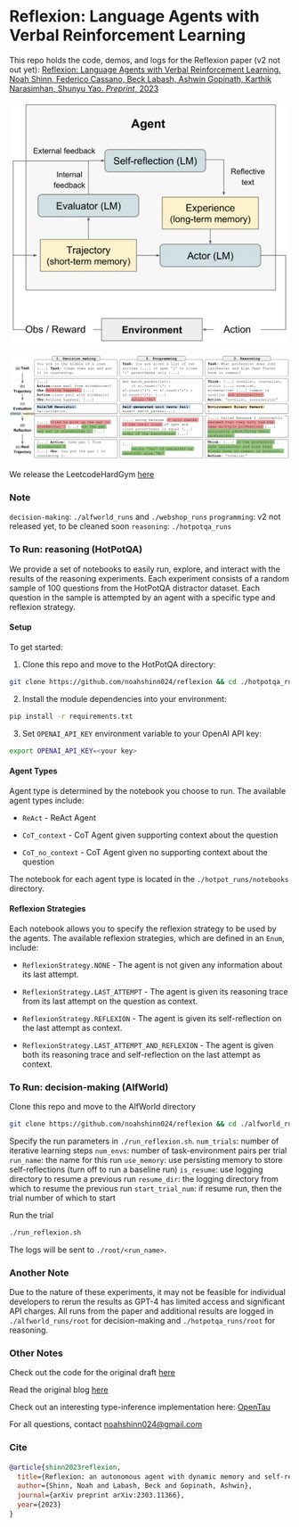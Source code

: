 # Reflexion: Language Agents with Verbal Reinforcement Learning

This repo holds the code, demos, and logs for the Reflexion paper (v2 not out yet): [Reflexion: Language Agents with Verbal Reinforcement Learning. Noah Shinn, Federico Cassano, Beck Labash, Ashwin Gopinath, Karthik Narasimhan, Shunyu Yao. _Preprint_, 2023](https://arxiv.org/abs/2303.11366)

![Reflexion RL diagram](./figures/reflexion_rl.png)

![Reflexion tasks](./figures/reflexion_tasks.png)

We release the LeetcodeHardGym [here](https://github.com/GammaTauAI/leetcode-hard-gym)

### Note
`decision-making`: `./alfworld_runs` and `./webshop_runs`
`programming`: v2 not released yet, to be cleaned soon
`reasoning`: `./hotpotqa_runs`

### To Run: reasoning (HotPotQA)
We provide a set of notebooks to easily run, explore, and interact with the results of the reasoning experiments. Each experiment consists of a random sample of 100 questions from the HotPotQA distractor dataset. Each question in the sample is attempted by an agent with a specific type and reflexion strategy.

#### Setup

To get started:

1. Clone this repo and move to the HotPotQA directory:
```bash
git clone https://github.com/noahshinn024/reflexion && cd ./hotpotqa_runs
```

2. Install the module dependencies into your environment:
```bash
pip install -r requirements.txt
```

3. Set `OPENAI_API_KEY` environment variable to your OpenAI API key:
```bash
export OPENAI_API_KEY=<your key>
```

#### Agent Types

Agent type is determined by the notebook you choose to run. The available agent types include:
 - `ReAct` - ReAct Agent

 - `CoT_context` - CoT Agent given supporting context about the question 

 - `CoT_no_context` - CoT Agent given no supporting context about the question

The notebook for each agent type is located in the `./hotpot_runs/notebooks` directory.

#### Reflexion Strategies

Each notebook allows you to specify the reflexion strategy to be used by the agents. The available reflexion strategies, which are defined in an `Enum`, include:

 - `ReflexionStrategy.NONE` - The agent is not given any information about its last attempt. 

 - `ReflexionStrategy.LAST_ATTEMPT` - The agent is given its reasoning trace from its last attempt on the question as context.

 - `ReflexionStrategy.REFLEXION` - The agent is given its self-reflection on the last attempt as context. 

 - `ReflexionStrategy.LAST_ATTEMPT_AND_REFLEXION` -  The agent is given both its reasoning trace and self-reflection on the last attempt as context.

### To Run: decision-making (AlfWorld)
Clone this repo and move to the AlfWorld directory
```bash
git clone https://github.com/noahshinn024/reflexion && cd ./alfworld_runs
```

Specify the run parameters in `./run_reflexion.sh`.
`num_trials`: number of iterative learning steps
`num_envs`: number of task-environment pairs per trial
`run_name`: the name for this run
`use_memory`: use persisting memory to store self-reflections (turn off to run a baseline run)
`is_resume`: use logging directory to resume a previous run
`resume_dir`: the logging directory from which to resume the previous run
`start_trial_num`: if resume run, then the trial number of which to start

Run the trial
```bash
./run_reflexion.sh
```

The logs will be sent to `./root/<run_name>`.



### Another Note

Due to the nature of these experiments, it may not be feasible for individual developers to rerun the results as GPT-4 has limited access and significant API charges. All runs from the paper and additional results are logged in `./alfworld_runs/root` for decision-making and `./hotpotqa_runs/root` for reasoning. 

### Other Notes

Check out the code for the original draft [here](https://github.com/noahshinn024/reflexion-draft)

Read the original blog [here](https://nanothoughts.substack.com/p/reflecting-on-reflexion)

Check out an interesting type-inference implementation here: [OpenTau](https://github.com/GammaTauAI/opentau)

For all questions, contact [noahshinn024@gmail.com](noahshinn024@gmail.com)

### Cite

```bibtex
@article{shinn2023reflexion,
  title={Reflexion: an autonomous agent with dynamic memory and self-reflection},
  author={Shinn, Noah and Labash, Beck and Gopinath, Ashwin},
  journal={arXiv preprint arXiv:2303.11366},
  year={2023}
}
```